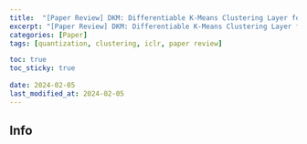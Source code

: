 ```yaml
---
title:  "[Paper Review] DKM: Differentiable K-Means Clustering Layer for Neural Network Compression"
excerpt: "[Paper Review] DKM: Differentiable K-Means Clustering Layer for Neural Network Compression"
categories: [Paper]
tags: [quantization, clustering, iclr, paper review]

toc: true
toc_sticky: true
 
date: 2024-02-05
last_modified_at: 2024-02-05 
---
```


## Info
